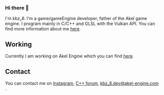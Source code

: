 ### Hi there 👋
I'm kbz_8. I'm a game/gameEngine developer, father of the Akel game engine. I program mainly in C/C++ and GLSL with the Vulkan API.
You can find more information about me [here](https://solo.to/kbz_8).

## Working
Currently I am working on Akel Engine which you can find [here](https://github.com/Kbz-8/Akel).

## Contact
You can contact me on [Instagram](https://www.instagram.com/kbz_8.dev/), [C++ forum](https://www.cplusplus.com/user/kbz8/), kbz_8.dev@akel-engine.com .


<!--
**Kbz-8/Kbz-8** is a ✨ _special_ ✨ repository because its `README.md` (this file) appears on your GitHub profile.

Here are some ideas to get you started:

- 🔭 I’m currently working on ...
- 🌱 I’m currently learning ...
- 👯 I’m looking to collaborate on ...
- 🤔 I’m looking for help with ...
- 💬 Ask me about ...
- 📫 How to reach me: ...
- 😄 Pronouns: ...
- ⚡ Fun fact: ...
-->
